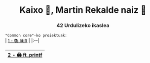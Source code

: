 <h1 align="center">Kaixo 👋, Martin Rekalde naiz 🦆</h1>
<h3 align="center">42 Urdulizeko ikaslea</h3>

`"Common core"-ko proiektuak:`
<br>
| [1 - 📚 libft](https://github.com/MartinRekalde/Libft) |
|:--|
<br>

| [2 - 🖨 ft_printf](https://github.com/MartinRekalde/ft_printf) |
|:--|
<br>
